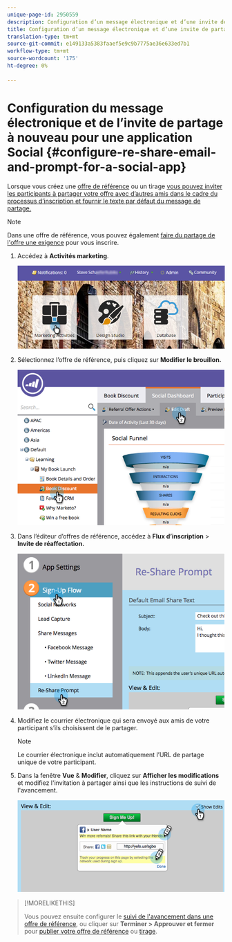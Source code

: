 ```yaml
---
unique-page-id: 2950559
description: Configuration d’un message électronique et d’une invite de partage à nouveau pour une application Social - Documents marketing - Documentation du produit
title: Configuration d’un message électronique et d’une invite de partage à nouveau pour une application Social
translation-type: tm+mt
source-git-commit: e149133a5383faaef5e9c9b7775ae36e633ed7b1
workflow-type: tm+mt
source-wordcount: '175'
ht-degree: 0%

---
```



# Configuration du message électronique et de l’invite de partage à nouveau pour une application Social {#configure-re-share-email-and-prompt-for-a-social-app}

Lorsque vous créez une [offre de référence](../../../../product-docs/demand-generation/social/referral-offers/create-a-referral-offer.md) ou un tirage [vous pouvez inviter les participants à partager votre offre avec d’autres amis dans le cadre du processus d’inscription et fournir le texte par défaut du message de partage.](../../../../product-docs/demand-generation/social/sweepstakes/create-sweepstakes.md)

>[!NOTE]
>
>Dans une offre de référence, vous pouvez également [faire du partage de l&#39;offre une exigence](../../../../product-docs/demand-generation/social/social-functions/set-social-share-requirement.md) pour vous inscrire.

1. Accédez à **Activités marketing**.

   ![](assets/login-marketing-activities-3.png)

1. Sélectionnez l’offre de référence, puis cliquez sur **Modifier le brouillon.**

   ![](assets/image2014-9-22-11-3a6-3a56.png)

1. Dans l’éditeur d’offres de référence, accédez à **Flux d’inscription** > **Invite de réaffectation.**

   ![](assets/image2014-9-22-11-3a7-3a9.png)

1. Modifiez le courrier électronique qui sera envoyé aux amis de votre participant s’ils choisissent de le partager.

   >[!NOTE]
   >
   >Le courrier électronique inclut automatiquement l’URL de partage unique de votre participant.

1. Dans la fenêtre **Vue** &amp; **Modifier**, cliquez sur **Afficher les modifications** et modifiez l&#39;invitation à partager ainsi que les instructions de suivi de l&#39;avancement.

   ![](assets/image2014-9-22-11-3a7-3a49.png)

>[!MORELIKETHIS]
>
>Vous pouvez ensuite configurer le [suivi de l&#39;avancement dans une offre de référence](configure-track-progress-flow-for-a-referral-offer.md), ou cliquer sur **Terminer > Approuver et fermer** pour [publier votre offre de référence](../../../../product-docs/demand-generation/social/referral-offers/publish-a-referral-offer.md) ou [tirage](../../../../product-docs/demand-generation/social/sweepstakes/create-sweepstakes.md).


